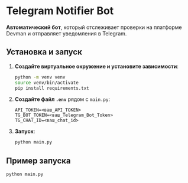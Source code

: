 # Telegram Notifier Bot

**Автоматический бот**, который отслеживает проверки на платформе Devman и отправляет уведомления в Telegram.


## Установка и запуск

1. **Создайте виртуальное окружение и установите зависимости**:
    ```bash
    python -m venv venv
    source venv/bin/activate
    pip install requirements.txt
    ```

2. **Создайте файл `.env`** рядом с `main.py`:
    ```env
    API_TOKEN=<ваш_API_TOKEN>
    TG_BOT_TOKEN=<ваш_Telegram_Bot_Token>
    TG_CHAT_ID=<ваш_chat_id>
    ```

3. **Запуск**:
    ```bash
    python main.py
    ```

##  Пример запуска

```bash
python main.py